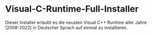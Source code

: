 # Visual-C-Runtime-Full-Installer
Dieser Installer erlaubt es die neusten Visual C++ Runtime aller Jahre (2008-2022) in Deutscher Sprach auf einmal zu installieren.

